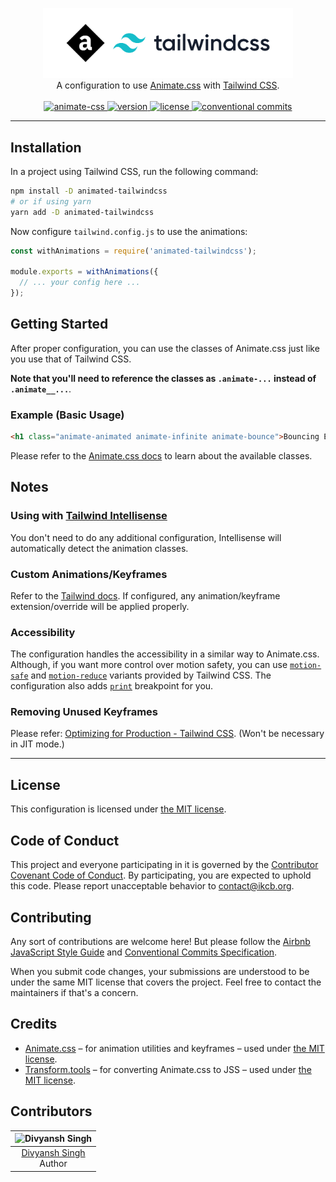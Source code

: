 <!-- markdownlint-disable MD033 MD041 -->
<p align="center">
  <a href="https://github.com/ikcb/animated-tailwindcss">
    <img alt="Animated Tailwind CSS" src="logo.svg" width="400">
  </a>
  <br>
  A configuration to use <a href="https://github.com/animate-css/animate.css">
  Animate.css</a> with <a href="https://github.com/tailwindlabs/tailwindcss">
  Tailwind CSS</a>.
  <br>
  <br>
  <a href="https://github.com/animate-css/animate.css/releases/tag/v4.1.1">
    <img alt="animate-css" src=
    "https://img.shields.io/badge/animate.css-v4.1.1-007EC6?style=flat-square">
  </a>
  <a href="https://www.npmjs.com/package/animated-tailwindcss">
    <img alt="version" src=
    "https://img.shields.io/npm/v/animated-tailwindcss?style=flat-square">
  </a>
  <a href="LICENSE">
    <img alt="license" src=
    "https://img.shields.io/npm/l/animated-tailwindcss?style=flat-square">
  </a>
  <a href="https://conventionalcommits.org">
    <img alt="conventional commits" src=
    "https://img.shields.io/badge/conventional%20commits-1.0.0-yellow.svg?style=flat-square">
  </a>
</p>

---

## Installation

In a project using Tailwind CSS, run the following command:

```sh
npm install -D animated-tailwindcss
# or if using yarn
yarn add -D animated-tailwindcss
```

Now configure `tailwind.config.js` to use the animations:

```js
const withAnimations = require('animated-tailwindcss');

module.exports = withAnimations({
  // ... your config here ...
});
```

## Getting Started

After proper configuration, you can use the classes of Animate.css just like you use that of Tailwind CSS.

**Note that you'll need to reference the classes as `.animate-...` instead of `.animate__...`**.

### Example (Basic Usage)

```html
<h1 class="animate-animated animate-infinite animate-bounce">Bouncing Element</h1>
```

Please refer to the [Animate.css docs](https://animate.style/) to learn about the available classes.

## Notes

### Using with [Tailwind Intellisense](vscode:extension/bradlc.vscode-tailwindcss)

You don't need to do any additional configuration, Intellisense will automatically detect the animation classes.

### Custom Animations/Keyframes

Refer to the [Tailwind docs](https://tailwindcss.com/docs/animation#customizing). If configured, any animation/keyframe extension/override will be applied properly.

### Accessibility

The configuration handles the accessibility in a similar way to Animate.css. Although, if you want more control over motion safety, you can use [`motion-safe`](https://tailwindcss.com/docs/hover-focus-and-other-states#motion-safe) and [`motion-reduce`](https://tailwindcss.com/docs/hover-focus-and-other-states#motion-reduce) variants provided by Tailwind CSS. The configuration also adds [`print`](https://tailwindcss.com/docs/breakpoints#styling-for-print) breakpoint for you.

### Removing Unused Keyframes

Please refer: [Optimizing for Production - Tailwind CSS](https://tailwindcss.com/docs/optimizing-for-production#removing-unused-keyframes). (Won't be necessary in JIT mode.)

---

## License

This configuration is licensed under [the MIT license](LICENSE).

## Code of Conduct

This project and everyone participating in it is governed by the [Contributor Covenant Code of Conduct](CODE_OF_CONDUCT.md). By participating, you are expected to uphold this code. Please report unacceptable behavior to [contact@ikcb.org](mailto:contact@ikcb.org).

## Contributing

Any sort of contributions are welcome here! But please follow the [Airbnb JavaScript Style Guide](https://github.com/airbnb/javascript) and [Conventional Commits Specification](https://www.conventionalcommits.org/en/v1.0.0/#specification).

When you submit code changes, your submissions are understood to be under the same MIT license that covers the project. Feel free to contact the maintainers if that's a concern.

## Credits

- [Animate.css](https://github.com/animate-css/animate.css) &ndash; for animation utilities and keyframes &ndash; used under [the MIT license](https://github.com/animate-css/animate.css/blob/main/LICENSE).
- [Transform.tools](https://github.com/ritz078/transform) &ndash; for converting Animate.css to JSS &ndash; used under [the MIT license](https://github.com/ritz078/transform/blob/master/LICENSE).

## Contributors

| ![Divyansh Singh](https://avatars1.githubusercontent.com/u/40380293?v=4&s=100) |
| :----------------------------------------------------------------------------: |
|            [Divyansh Singh](https://github.com/brc-dd) <br> Author             |
